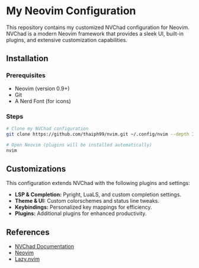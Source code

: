 
# My Neovim Configuration

This repository contains my customized NVChad configuration for Neovim. NVChad is a modern Neovim framework that provides a sleek UI, built-in plugins, and extensive customization capabilities.

## Installation

### Prerequisites

- Neovim (version 0.9+)
- Git
- A Nerd Font (for icons)

### Steps

```sh
# Clone my NVChad configuration
git clone https://github.com/thaiph99/nvim.git ~/.config/nvim --depth 1

# Open Neovim (plugins will be installed automatically)
nvim
```

## Customizations

This configuration extends NVChad with the following plugins and settings:

- **LSP & Completion:** Pyright, LuaLS, and custom completion settings.
- **Theme & UI:** Custom colorschemes and status line tweaks.
- **Keybindings:** Personalized key mappings for efficiency.
- **Plugins:** Additional plugins for enhanced productivity.

## References

- [NVChad Documentation](https://nvchad.com/docs)
- [Neovim](https://neovim.io)
- [Lazy.nvim](https://lazy.folke.io/)

